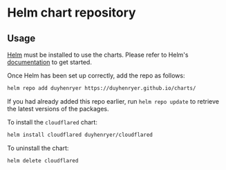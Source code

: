 # Helm chart repository

## Usage

[Helm](https://helm.sh) must be installed to use the charts.  Please refer to
Helm's [documentation](https://helm.sh/docs) to get started.

Once Helm has been set up correctly, add the repo as follows:

```sh
helm repo add duyhenryer https://duyhenryer.github.io/charts/
```

If you had already added this repo earlier, run `helm repo update` to retrieve
the latest versions of the packages.

To install the `cloudflared` chart:

```sh
helm install cloudflared duyhenryer/cloudflared 
```

To uninstall the chart:

```sh
helm delete cloudflared
```